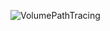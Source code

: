 

![VolumePathTracing](https://user-images.githubusercontent.com/25492259/61910173-4ff04600-af4d-11e9-8150-fe59026ff2d7.gif)